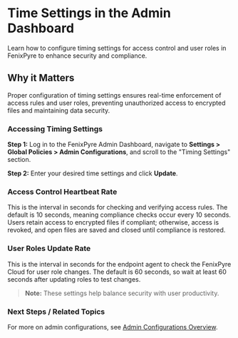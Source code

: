 # Time Settings in the Admin Dashboard

Learn how to configure timing settings for access control and user roles in FenixPyre to enhance security and compliance.


## Why it Matters
Proper configuration of timing settings ensures real-time enforcement of access rules and user roles, preventing unauthorized access to encrypted files and maintaining data security.

### Accessing Timing Settings

**Step 1:** Log in to the FenixPyre Admin Dashboard, navigate to **Settings > Global Policies > Admin Configurations**, and scroll to the "Timing Settings" section.

**Step 2:** Enter your desired time settings and click **Update**.

### Access Control Heartbeat Rate
This is the interval in seconds for checking and verifying access rules. The default is 10 seconds, meaning compliance checks occur every 10 seconds. Users retain access to encrypted files if compliant; otherwise, access is revoked, and open files are saved and closed until compliance is restored.

<!-- IMG: ./media/04-admin-guide/heartbeat-rate.png | Alt: FenixPyre Admin Dashboard showing Access Control Heartbeat Rate -->

### User Roles Update Rate
This is the interval in seconds for the endpoint agent to check the FenixPyre Cloud for user role changes. The default is 60 seconds, so wait at least 60 seconds after updating roles to test changes.

> **Note:** These settings help balance security with user productivity.

### Next Steps / Related Topics
For more on admin configurations, see [Admin Configurations Overview](/04-admin-guide/index.md).